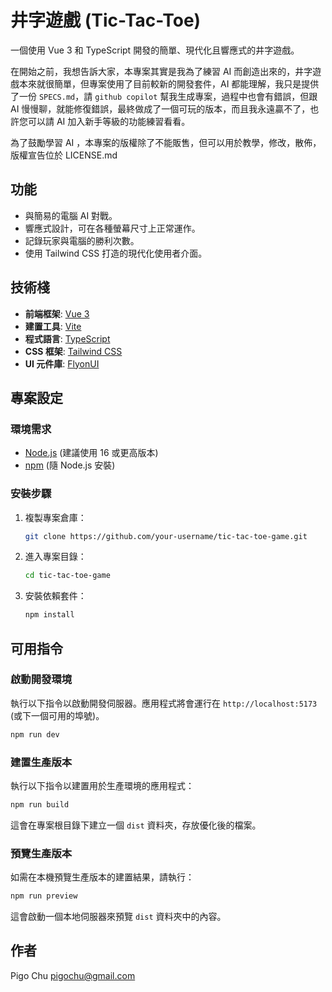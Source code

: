 # 井字遊戲 (Tic-Tac-Toe)

一個使用 Vue 3 和 TypeScript 開發的簡單、現代化且響應式的井字遊戲。

在開始之前，我想告訴大家，本專案其實是我為了練習 AI 而創造出來的，井字遊戲本來就很簡單，但專案使用了目前較新的開發套件，AI 都能理解，我只是提供了一份 `SPECS.md`，請 `github copilot` 幫我生成專案，過程中也會有錯誤，但跟 AI 慢慢聊，就能修復錯誤，最終做成了一個可玩的版本，而且我永遠贏不了，也許您可以請 AI 加入新手等級的功能練習看看。

為了鼓勵學習 AI ，本專案的版權除了不能販售，但可以用於教學，修改，散佈，版權宣告位於 LICENSE.md

## 功能

- 與簡易的電腦 AI 對戰。
- 響應式設計，可在各種螢幕尺寸上正常運作。
- 記錄玩家與電腦的勝利次數。
- 使用 Tailwind CSS 打造的現代化使用者介面。

## 技術棧

- **前端框架**: [Vue 3](https://vuejs.org/)
- **建置工具**: [Vite](https://vitejs.dev/)
- **程式語言**: [TypeScript](https://www.typescriptlang.org/)
- **CSS 框架**: [Tailwind CSS](https://tailwindcss.com/)
- **UI 元件庫**: [FlyonUI](https://www.flyonui.com/)

## 專案設定

### 環境需求

- [Node.js](https://nodejs.org/) (建議使用 16 或更高版本)
- [npm](https://www.npmjs.com/) (隨 Node.js 安裝)

### 安裝步驟

1. 複製專案倉庫：
   ```bash
   git clone https://github.com/your-username/tic-tac-toe-game.git
   ```
2. 進入專案目錄：
   ```bash
   cd tic-tac-toe-game
   ```
3. 安裝依賴套件：
   ```bash
   npm install
   ```

## 可用指令

### 啟動開發環境
執行以下指令以啟動開發伺服器。應用程式將會運行在 `http://localhost:5173` (或下一個可用的埠號)。
```bash
npm run dev
```

### 建置生產版本
執行以下指令以建置用於生產環境的應用程式：
```bash
npm run build
```
這會在專案根目錄下建立一個 `dist` 資料夾，存放優化後的檔案。

### 預覽生產版本
如需在本機預覽生產版本的建置結果，請執行：
```bash
npm run preview
```
這會啟動一個本地伺服器來預覽 `dist` 資料夾中的內容。

## 作者

Pigo Chu <pigochu@gmail.com>